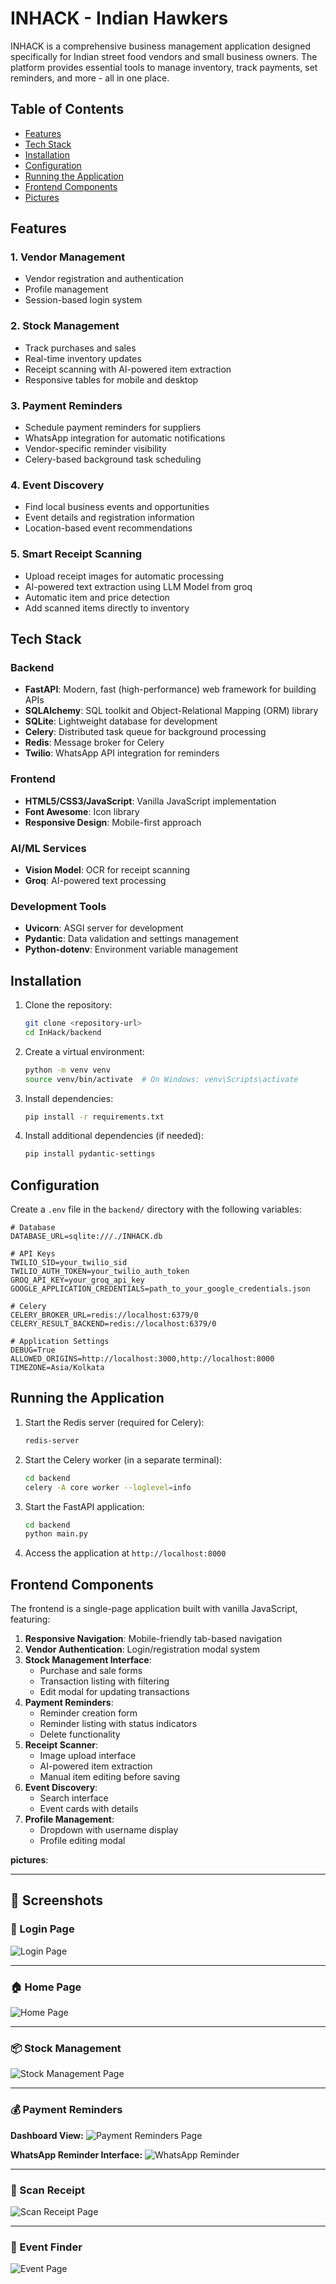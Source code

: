 # INHACK - Indian Hawkers

INHACK is a comprehensive business management application designed specifically for Indian street food vendors and small business owners. The platform provides essential tools to manage inventory, track payments, set reminders, and more - all in one place.

## Table of Contents

- [Features](#features)
- [Tech Stack](#tech-stack)
- [Installation](#installation)
- [Configuration](#configuration)
- [Running the Application](#running-the-application)
- [Frontend Components](#frontend-components)
- [Pictures](#pictures)

## Features

### 1. Vendor Management
- Vendor registration and authentication
- Profile management
- Session-based login system

### 2. Stock Management
- Track purchases and sales
- Real-time inventory updates
- Receipt scanning with AI-powered item extraction
- Responsive tables for mobile and desktop

### 3. Payment Reminders
- Schedule payment reminders for suppliers
- WhatsApp integration for automatic notifications
- Vendor-specific reminder visibility
- Celery-based background task scheduling

### 4. Event Discovery
- Find local business events and opportunities
- Event details and registration information
- Location-based event recommendations

### 5. Smart Receipt Scanning
- Upload receipt images for automatic processing
- AI-powered text extraction using LLM Model from groq
- Automatic item and price detection
- Add scanned items directly to inventory

## Tech Stack

### Backend
- **FastAPI**: Modern, fast (high-performance) web framework for building APIs
- **SQLAlchemy**: SQL toolkit and Object-Relational Mapping (ORM) library
- **SQLite**: Lightweight database for development
- **Celery**: Distributed task queue for background processing
- **Redis**: Message broker for Celery
- **Twilio**: WhatsApp API integration for reminders

### Frontend
- **HTML5/CSS3/JavaScript**: Vanilla JavaScript implementation
- **Font Awesome**: Icon library
- **Responsive Design**: Mobile-first approach

### AI/ML Services
- **Vision Model**: OCR for receipt scanning
- **Groq**: AI-powered text processing

### Development Tools
- **Uvicorn**: ASGI server for development
- **Pydantic**: Data validation and settings management
- **Python-dotenv**: Environment variable management



## Installation

1. Clone the repository:
   ```bash
   git clone <repository-url>
   cd InHack/backend
   ```

2. Create a virtual environment:
   ```bash
   python -m venv venv
   source venv/bin/activate  # On Windows: venv\Scripts\activate
   ```

3. Install dependencies:
   ```bash
   pip install -r requirements.txt
   ```

4. Install additional dependencies (if needed):
   ```bash
   pip install pydantic-settings
   ```

## Configuration

Create a `.env` file in the `backend/` directory with the following variables:

```env
# Database
DATABASE_URL=sqlite:///./INHACK.db

# API Keys
TWILIO_SID=your_twilio_sid
TWILIO_AUTH_TOKEN=your_twilio_auth_token
GROQ_API_KEY=your_groq_api_key
GOOGLE_APPLICATION_CREDENTIALS=path_to_your_google_credentials.json

# Celery
CELERY_BROKER_URL=redis://localhost:6379/0
CELERY_RESULT_BACKEND=redis://localhost:6379/0

# Application Settings
DEBUG=True
ALLOWED_ORIGINS=http://localhost:3000,http://localhost:8000
TIMEZONE=Asia/Kolkata
```

## Running the Application

1. Start the Redis server (required for Celery):
   ```bash
   redis-server
   ```

2. Start the Celery worker (in a separate terminal):
   ```bash
   cd backend
   celery -A core worker --loglevel=info
   ```

3. Start the FastAPI application:
   ```bash
   cd backend
   python main.py
   ```

4. Access the application at `http://localhost:8000`

## Frontend Components

The frontend is a single-page application built with vanilla JavaScript, featuring:

1. **Responsive Navigation**: Mobile-friendly tab-based navigation
2. **Vendor Authentication**: Login/registration modal system
3. **Stock Management Interface**:
   - Purchase and sale forms
   - Transaction listing with filtering
   - Edit modal for updating transactions
4. **Payment Reminders**:
   - Reminder creation form
   - Reminder listing with status indicators
   - Delete functionality
5. **Receipt Scanner**:
   - Image upload interface
   - AI-powered item extraction
   - Manual item editing before saving
6. **Event Discovery**:
   - Search interface
   - Event cards with details
7. **Profile Management**:
   - Dropdown with username display
   - Profile editing modal

**pictures**:

---

## 📸 Screenshots

### 🔐 Login Page

![Login Page](pictures/login.jpg)

---

### 🏠 Home Page

![Home Page](pictures/home.jpg)

---

### 📦 Stock Management

![Stock Management Page](pictures/stock_management.jpg)

---

### 💰 Payment Reminders

**Dashboard View:**
![Payment Reminders Page](pictures/payment_reminder.jpg)

**WhatsApp Reminder Interface:**
![WhatsApp Reminder](pictures/whatsapp_reminder.jpg)

---

### 🧾 Scan Receipt

![Scan Receipt Page](pictures/scan_reciept.jpg)

---

### 🎉 Event Finder

![Event Page](pictures/upcoming_events.jpg)

